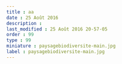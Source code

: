 ```yaml
---
title : aa
date : 25 Août 2016
description : 
last_modified : 25 Août 2016 20-57-05
order : 99
type : 99
miniature : paysagebiodiversite-main.jpg
label : paysagebiodiversite-main.jpg
---
```

